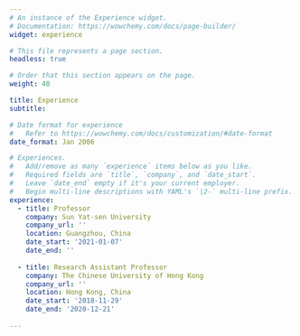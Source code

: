 ```yaml
---
# An instance of the Experience widget.
# Documentation: https://wowchemy.com/docs/page-builder/
widget: experience

# This file represents a page section.
headless: true

# Order that this section appears on the page.
weight: 40

title: Experience
subtitle:

# Date format for experience
#   Refer to https://wowchemy.com/docs/customization/#date-format
date_format: Jan 2006

# Experiences.
#   Add/remove as many `experience` items below as you like.
#   Required fields are `title`, `company`, and `date_start`.
#   Leave `date_end` empty if it's your current employer.
#   Begin multi-line descriptions with YAML's `|2-` multi-line prefix.
experience:
  - title: Professor
    company: Sun Yat-sen University
    company_url: ''
    location: Guangzhou, China
    date_start: '2021-01-07'
    date_end: ''
        
  - title: Research Assistant Professor
    company: The Chinese University of Hong Kong
    company_url: ''
    location: Hong Kong, China
    date_start: '2018-11-29'
    date_end: '2020-12-21'
    
---
```

